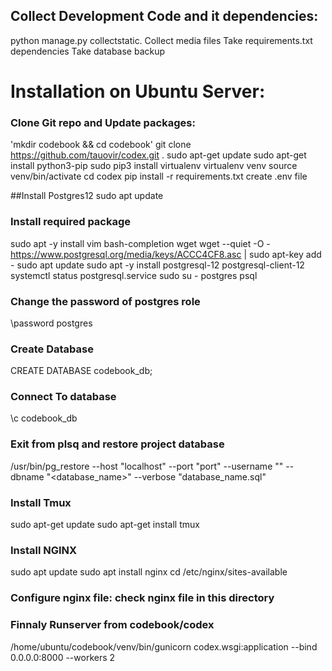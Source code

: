 ## Collect Development Code and it dependencies:
python manage.py collectstatic. Collect media files
Take requirements.txt dependencies
Take database backup

# Installation on Ubuntu Server:

### Clone Git repo and Update packages:
'mkdir codebook && cd codebook'
git clone https://github.com/tauovir/codex.git .
sudo apt-get update
sudo apt-get install python3-pip
sudo pip3 install virtualenv
virtualenv venv
source venv/bin/activate
cd codex
pip install -r requirements.txt
create .env file

##Install Postgres12
sudo apt update
### Install required package
sudo apt -y install vim bash-completion wget
wget --quiet -O - https://www.postgresql.org/media/keys/ACCC4CF8.asc | sudo apt-key add -
sudo apt update
sudo apt -y install postgresql-12 postgresql-client-12
systemctl status postgresql.service
sudo su - postgres
psql
### Change the password of postgres role
\password postgres
### Create Database
CREATE DATABASE codebook_db;
### Connect To database
\c codebook_db
### Exit from plsq and restore project database
/usr/bin/pg_restore --host "localhost" --port "port" --username "<username>" --dbname "<database_name>" --verbose "database_name.sql"


### Install Tmux
sudo apt-get update
sudo apt-get install tmux

### Install NGINX
sudo apt update
sudo apt install nginx
cd /etc/nginx/sites-available
### Configure nginx file: check nginx file in this directory
  
### Finnaly Runserver from codebook/codex
  /home/ubuntu/codebook/venv/bin/gunicorn codex.wsgi:application --bind 0.0.0.0:8000 --workers 2
